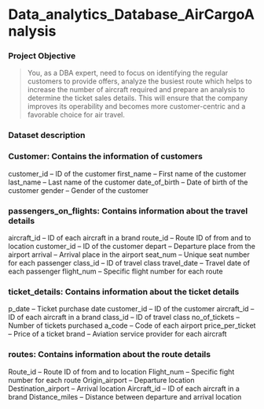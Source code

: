 # Data_analytics_Database_AirCargoAnalysis
### Project Objective
>You, as a DBA expert, need to focus on identifying the regular customers to provide offers,
>analyze the busiest route which helps to increase the number of aircraft required and prepare an analysis to determine the ticket sales details.
> This will ensure that the company improves its operability and becomes more customer-centric and a favorable choice for air travel.
>
### Dataset description
### Customer: Contains the information of customers
  customer_id – ID of the customer
  first_name – First name of the customer
  last_name – Last name of the customer
  date_of_birth – Date of birth of the customer
  gender – Gender of the customer
 
### passengers_on_flights: Contains information about the travel details
aircraft_id – ID of each aircraft in a brand
route_id – Route ID of from and to location
customer_id – ID of the customer
depart – Departure place from the airport
arrival – Arrival place in the airport
seat_num – Unique seat number for each passenger
class_id – ID of travel class
travel_date – Travel date of each passenger
flight_num – Specific flight number for each route


### ticket_details: Contains information about the ticket details
p_date – Ticket purchase date
customer_id – ID of the customer
aircraft_id – ID of each aircraft in a brand
class_id – ID of travel class
no_of_tickets – Number of tickets purchased
a_code – Code of each airport
price_per_ticket – Price of a ticket
brand – Aviation service provider for each aircraft

 
### routes: Contains information about the route details
Route_id – Route ID of from and to location
Flight_num – Specific fight number for each route
Origin_airport – Departure location
Destination_airport – Arrival location
Aircraft_id – ID of each aircraft in a brand
Distance_miles – Distance between departure and arrival location
